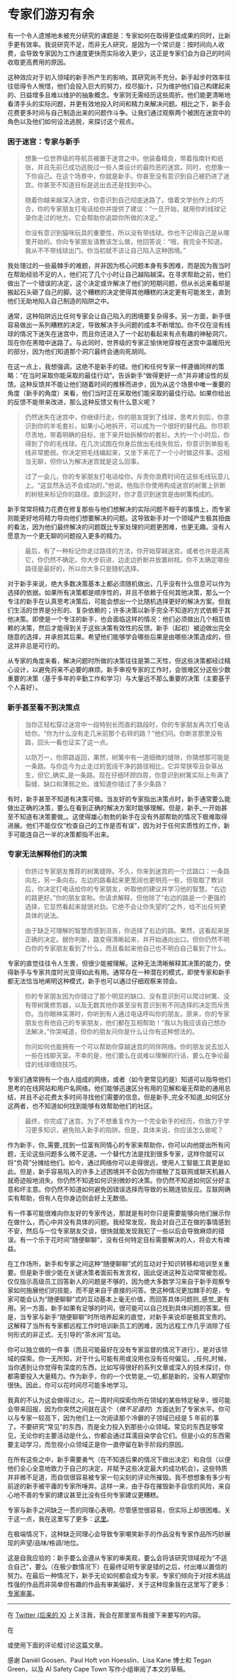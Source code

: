 

# 专家们游刃有余

有一个令人遗憾地未被充分研究的课题是：专家如何在取得更佳成果的同时，比新手更有效率。我说研究不足，而非无人研究，是因为一个常识是：按时间向人收费，会导致专家因为工作速度更快而实际收入更少，这正是专家们会为自己的时间收取更高费用的原因。

这种效应对于初入领域的新手所产生的影响，其研究尚不充分。新手起步时效率往往低得令人惋惜，他们会投入巨大的努力，绞尽脑汁，只为维护他们自己构建起来的、日益增多且难以维护的抽象概念。专家则无需经历这些周折。他们能更清晰地看清手头的实际问题，并更有效地投入时间和精力来解决问题。相比之下，新手会花费更多时间与自己制造出来的问题作斗争。让我们通过观察两个被困在迷宫中的角色以及他们如何设法逃脱，来探讨这个观点。

### 困于迷宫：专家与新手[](read://https_boydkane.com/?url=https%3A%2F%2Fboydkane.com%2Fessays%2Fexperts#stuck-in-a-maze-expert-vs-novice)

> 想象一位世界级的导航员被置于迷宫之中。他装备精良，带着指南针和纸张，并且先前已成功逃脱过一些人类设计的最险恶的迷宫。同时，也想象一下你自己。在这个场景中，你就是新手。你甚至没有意识到自己被扔进了迷宫。你甚至不知道目标是逃出去还是找到中心。
>
> 随着你越来越深入迷宫，你意识到自己彻底迷路了。借着文学创作上的巧合，你的专家朋友打电话给你并提供了建议：“一旦开始，就用你的线球记录你走过的地方。它会帮助你追踪你所做的决定。”
>
> 你没有意识到猫咪玩具的重要性，所以没有带线球。你也不记得自己是从哪里开始的。你向专家朋友请教该怎么做，他回答说：“哦，我完全不知道。我从不不带线球出门。你当初就不该让自己陷入这种困境。”

我处理过的一些最棘手的难题，并非因为核心问题本身有多困难，而是因为我当时在帮助经验不足的人，他们花了几个小时让自己越陷越深。在寻求帮助之前，他们做出了一个错误的决定，这个决定或许解决了他们的短期问题，但从长远来看却是搬起石头砸了自己的脚。这个糟糕的决定使得其他糟糕的决定更有可能发生，直到他们无助地陷入自己制造的陷阱之中。

通常，这种陷阱远比任何专家会让自己陷入的困境要复杂得多。另一方面，新手很容易做出一系列糟糕的决定，导致解决手头问题的成本不断增加。你不仅在没有线球的情况下迷失在迷宫中，而且你还进入了一个起初看起来有点有趣的神秘洞穴，现在你在黑暗中迷路了。与此同时，世界级的专家正愉快地穿梭在迷宫中温暖阳光的部分，因为他们知道那个洞穴最终会通向死胡同。

在这一点上，我想强调，这绝不是新手的错。他们和任何专家一样遵循同样的策略：“在当时采取你能采取的最佳行动”。告诉新手“做得更好一点”并非建设性的反馈。这种反馈并不能让他们随着时间的推移而进步，因为从这个场景中唯一重要的角度（新手的角度）来看，他们当时正在采取他们能采取的最佳行动。如果你给出的反馈不能带来改进，那么这种反馈又有什么意义呢？

> 仍然迷失在迷宫中，你继续行走。你的朋友提到了线球，思考片刻后，你意识到你的羊毛套衫，如果小心地拆开，可以成为一个很好的替代品。你尽职尽责地，带着明确的目标，坐下来开始拆解你的套衫。大约一个小时后，你得到了你的毛线球。在几次试图在你身后放出毛线失败后，你意识到单股毛线非常脆弱。你决定把毛线编起来，又坐下来花了一个小时做这件事。这相当无聊，但你认为解决迷宫就是这么回事。
>
> 过了一会儿，你的专家朋友打电话给你，斥责你浪费时间在这些毛线玩意儿上。“这显然永远不会成功的，”他说。他指示你使用构成迷宫的树篱上折断的树枝来标记你的路径。直到这时，你才意识到迷宫是由树篱构成的。

新手常常将精力花费在修复那些与他们想解决的实际问题不相干的事情上，而专家则能更好地将精力导向他们想要解决的问题。这导致新手对一个领域产生极其扭曲的看法，因为他们最终解决的问题既比专家处理的问题更困难，也更无趣。没有人愿意为一个更无聊的问题投入更多的精力。

> 最后，有了一种标记你走过路径的方法，你开始穿越迷宫。或者也许是逃离它，你仍然不确定。你大步前进，边走边折断并放置树枝。你不太确定哪些路径是最好的，所以你大多只是随机选择。

对于新手来说，绝大多数决策基本上都必须随机做出，几乎没有什么信息可以作为选择的依据。如果所有决策都是顺序性的，并且不依赖于任何其他决策，那么一个专注的新手在认真思考决策后，可能会想出一个比随机选择更好的解决方案。但我们生活的世界是分形的、复杂依赖的；许多决策以新手完全不知道的方式依赖于其他决策。即使是一个专注的新手，也会面临这样的情况：他们必须做出几个相互依赖的决策，然后才能得到关于这些决策有效性的反馈。新手（起初）被迫做出完全随意的选择，并承担其后果。希望他们能够学会哪些后果是由哪些决策造成的，但这并非总是可行的。

从专家的角度来看，解决问题时所做的决策往往是第二天性，但这些决策都经过精心设计，以避免将来不必要的麻烦。新手审视专家的工作时，会很难区分这些少数重要的决策（基于多年的辛勤工作和学习）与大量远不那么重要的决策（主要基于个人喜好）。

### 新手甚至看不到决策点[](read://https_boydkane.com/?url=https%3A%2F%2Fboydkane.com%2Fessays%2Fexperts#novices-dont-even-see-the-decision)

> 当你正轻松穿过迷宫中一段特别长而直的路段时，你的专家朋友再次打电话给你。“你为什么没有走几米前那个右转的路？”他们问。你断言那里没有路，回头一看也证实了这一点。
>
> 以防万一，你原路返回，果然，树篱中有一道细微的缝隙，你猜想那可能是一条路。与你迄今为止走过的宽阔干净的路径相比，它异常狭窄且杂草丛生，但它_确实_是一条路。现在仔细环顾四周，你意识到树篱实际上布满了裂缝、缺口和薄弱之处。谁知道你错过了多少条路？

有时，新手甚至不知道有决策可做。当友好的专家指出决策点时，新手通常要么能做出正确的决策，要么在看到正确的解决方案时能够理解。但是，新手_一开始甚至不知道有决策要做_。这使得雄心勃勃的新手在没有外部帮助的情况下极难取得进展。他们不能仅仅“检查自己的工作是否有误”，因为对于任何实质性的工作，新手可能连自己一半的决策都指不出来。

### 专家无法解释他们的决策[](read://https_boydkane.com/?url=https%3A%2F%2Fboydkane.com%2Fessays%2Fexperts#experts-cant-explain-their-decisions)

> 你挤过专家朋友推荐的树篱缝隙。不久，你来到迷宫的一个岔路口：一条路向左，另一条向右。左边的路看起来更宽阔也更明亮一些，但吸取了教训后，你决定打电话给你的专家朋友，听取他的建议并学习他的智慧。“右边的路更好。”你的朋友宣称。你请求解释，但他除了“右边的路是一个更强的选择，它显然看起来就很对劲。它绝不会让你失望的”之外，给不出任何更具体的说法。
>
> 由于缺乏可理解的智慧而感到沮丧，你选择了右边的路。果然，这看起来是正确的决定。据你判断，路变得清晰起来，并开始通向出口。但你仍然不明白你的专家朋友看到了什么，而且看起来他自己也不明白自己看到了什么。

专家的直觉往往令人生畏，但很少能被理解。这种无法清晰解释其决策的能力，使得新手与专家共度时光变得如此有用。通常存在一种潜在的模式，即使专家和新手都无法恰当地阐明这种模式，新手也可以通过仔细观察来领会。

> 你的专家朋友因为你错过了那个明显的缺口、没有意识到可以爬过树篱、没有带树篱修剪器，以及无数其他你甚至没有意识到有不同选择的决定而斥责你。当你眼神呆滞时，你听到有人通过电话呼叫你的朋友。原来，你的专家朋友也有他自己的专家朋友，他们都在互相帮助！“我以为我应该自己想办法解决，”你哭喊道，但你的朋友问你是什么让你有这种想法的。
>
> 你问如何也能拥有一个可以帮助你穿越迷宫的同伴网络。你的朋友说去加入一些在线聊天室。不幸的是，他们要么在说难以理解的行话，要么在争论最佳的线球缠绕技巧。

专家们通常拥有一个由人组成的网络，或者（如今更常见的是）知道可以指导他们思考的在线网站和用户名网络。他们能够迅速区分有用的见解和毫无帮助的通用总结，并且不必花费太多时间寻找他们需要的信息。但是新手_完全不知道_如何区分这两者，也不知道如何找到能够有效帮助他们的社区。

> 最终，你完成了迷宫。为了不想重复作为一个完全新手的经历，你致力于学习更多知识，避免陷入新手的陷阱。但是，具体来说，你应该怎么做呢？

作为新手，你_需要_找到一位富有同情心的专家来帮助你，你可以向他提出所有问题，无论这些问题多么微不足道。一个替代方法是找到很多专家，这样你就可以将“负荷”分摊给他们。如今，通过网络你可以走得很远，使用人工智能工具更是如此。但是，新手容易陷入的许多上述困境并不会因为你接触了互联网或聊天机器人就奇迹般地消失。你仍然不知道如何识别微妙的决策。你仍然不知道如何区分好主意和坏主意。你仍然不知道如何避免因错误选择而导致的长期连锁反应。互联网确实有帮助，但有人在你身边则会好上无数倍。

有一件事可能很难向你友好的专家传达，那就是有时你只是需要能够向他们展示你在做什么，而心中并没有具体的问题。我经常发现，我会对自己正在做的事情感到不安，然后与一位专家朋友交谈，很快就能发现我犯了一些以后会导致麻烦的错误。有一个乐于花时间“随便聊聊”，没有任何特定目标需要解决的人，将会大有裨益。

在工作场所，新手和专家之间这种“随便聊聊”式的互动对于知识转移和培训至关重要。但是新手很少能在关键决策者面前有发言权，因此促进这种互动常常被忽视。仅仅指示高级员工回答新人的问题是不够的，因为绝大多数学习来自于新手观察专家如何施展他们的技能，而不是来自于直接的问答。使这种情况更加棘手的是，专家可能会认为“随便聊聊”式的互动基本上毫无价值，而回答具体问题则_感觉_更有用。另一方面，新手如果有足够的时间，很可能可以自己找到具体问题的答案。但是，当专家与新手“随便聊聊”时所培养起来的直觉，对新手来说却是极其宝贵的。这解释了当所有专家都远程工作时培训新员工的困难，因为远程工作几乎消除了任何形式的非正式、无引导的“茶水间”互动。

你可以独立做的一件事（而且可能最好在没有专家监督的情况下进行），是对该领域的探索。你一无所知，对于什么可能有用或没用也没有任何偏见。_任何_时候，当你遇到让你觉得有深度的东西，比如写得很好的系列文章或深入的技术探讨，你都需要投入大量精力。作为新手，你的一个优势是_一切_都是新的，没有人期望你很快。因此，你可以花时间尽可能多地学习。

我真的不认为这会做得过火。花一周时间探索你所在领域的某些特定秘辛，很可能会带来回报，因为你突然之间就在这个（_微不足道的_）方面达到了专家水平。你可以与专家一较高下，因为他们上一次阅读那个冷僻的子领域已经是 5 年前的事了。不要研究“常见”的东西，而是全力投入到那些小众领域。常见的东西足够常见，无论你的主要活动是什么，你都会通过耳濡目染学会它们。但是小众的东西需要主动学习，而忽视小众领域正是你一直停留在新手阶段的原因。

在所有这些之中，新手需要勇气（在不知道后果的情况下做出决定）和自信（以便他们全心全意地致力于自己的决定，并赋予这些决定最大的成功机会）。这些特质并非微不足道，而自信很容易被专家一句尖刻的评论所摧毁。我不想想象有多少有前途的新手被平庸的专家所唾弃。这样一来，由于存在摧毁新手自信的风险，来自心地不善的专家的建议甚至比没有任何专家建议更糟糕。

专家与新手之间缺乏一贯的同理心表明，尽管感觉很容易，但实际上却很困难。关于这一点，我在这里写了更多：[这里](https://boydkane.com/essays/hard)。

在极端情况下，这种缺乏同理心会导致专家嘲笑新手的作品没有专家作品所巧妙展现的声望/品味/格调/地位。

这是自我应验的：新手要么会遵从专家的审美观，要么会将该研究领域视为“不适合自己”，要么（在极少数情况下）在最终证明专家是错的之后，付出难以置信的努力。在最后一种情况下，新手无论如何都会成为专家。专家们倾向于对技术挑战性强的作品而非简单但有趣的作品有审美偏好，关于这种现象我在这里写了更多：[专家审美](https://boydkane.com/essays/expert_aesthetics)。

---

在 [Twitter (后来的 X)](https://twitter.com/beyarkay) 上关注我，我会在那里宣布我接下来要写的内容。

在

或使用下面的评论框讨论这篇文章。

感谢 Daniël Goosen、Paul Hoft von Hoesslin、Lisa Kane 博士和 Tegan Green，以及 AI Safety Cape Town 写作小组审阅了本文的草稿。